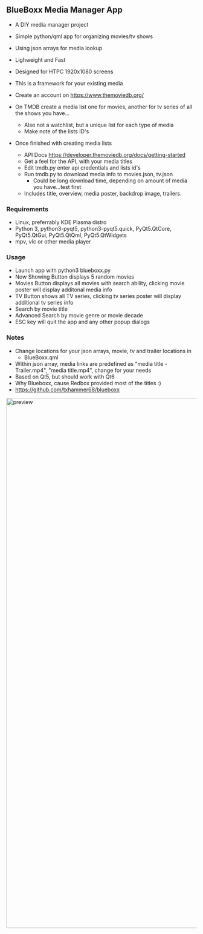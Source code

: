 ## BlueBoxx Media Manager App

* A DIY media manager project
* Simple python/qml app for organizing movies/tv shows
* Using json arrays for media lookup
* Lighweight and Fast
* Designed for HTPC 1920x1080 screens

* This is a framework for your existing media
* Create an account on https://www.themoviedb.org/
* On TMDB create a media list one for movies, another for tv series of all the shows you have...
    * Also not a watchlist, but a unique list for each type of media
    * Make note of the lists ID's

* Once finished with creating media lists
    * API Docs https://developer.themoviedb.org/docs/getting-started
    * Get a feel for the API, with your media titles
    * Edit tmdb.py enter api credentials and lists id's
    * Run tmdb.py to download media info to movies.json, tv.json
        * Could be long download time, depending on amount of media you have...test first
    * Includes title, overview, media poster, backdrop image, trailers.

### Requirements
* Linux, preferrably KDE Plasma distro
* Python 3, python3-pyqt5, python3-pyqt5.quick, PyQt5.QtCore, PyQt5.QtGui, PyQt5.QtQml, PyQt5.QtWidgets
* mpv, vlc or other media player

### Usage
* Launch app with python3 blueboxx.py
* Now Showing Button displays 5 random movies
* Movies Button displays all movies with search ability, clicking movie poster will display additonal media info
* TV Button shows all TV series, clicking tv series poster will display additional tv series info
* Search by movie title
* Advanced Search by movie genre or movie decade
* ESC key will quit the app and any other popup dialogs

### Notes
* Change locations for your json arrays, movie, tv and trailer locations in
    * BlueBoxx.qml
* Within json array, media links are predefined as "media title - Trailer.mp4", "media title.mp4", change for your needs
* Based on Qt5, but should work with Qt6
* Why Blueboxx, cause Redbox provided most of the titles :)
* https://github.com/txhammer68/blueboxx

<img alt="preview" src="preview.gif" width="1400">

